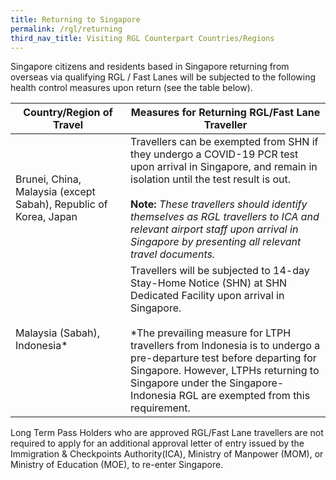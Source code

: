 ```yaml
---
title: Returning to Singapore
permalink: /rgl/returning
third_nav_title: Visiting RGL Counterpart Countries/Regions
---
```


Singapore citizens and residents based in Singapore returning from overseas via qualifying RGL / Fast Lanes will be subjected to the following health control measures upon return (see the table below).

|Country/Region of Travel | Measures for Returning RGL/Fast Lane Traveller |
|----------------------|--------------------------------|
| Brunei, China, Malaysia (except Sabah), Republic of Korea, Japan | Travellers can be exempted from SHN if they undergo a COVID-19 PCR test upon arrival in Singapore, and remain in isolation until the test result is out. <br><br> **Note:** *These travellers should identify themselves as RGL travellers to ICA and relevant airport staff upon arrival in Singapore by presenting all relevant travel documents.*  |
| Malaysia (Sabah), Indonesia* |Travellers will be subjected to 14-day Stay-Home Notice (SHN) at SHN Dedicated Facility upon arrival in Singapore. <br><br> *The prevailing measure for LTPH travellers from Indonesia is to undergo a pre-departure test before departing for Singapore. However, LTPHs returning to Singapore under the Singapore-Indonesia RGL are exempted from this requirement. |

Long Term Pass Holders who are approved RGL/Fast Lane travellers are not required to apply for an additional approval letter of entry issued by the Immigration & Checkpoints Authority(ICA), Ministry of Manpower (MOM), or Ministry of Education (MOE), to re-enter Singapore.
